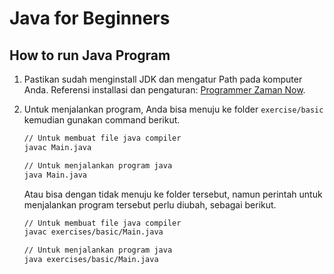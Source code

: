 # Java for Beginners

## How to run Java Program

1. Pastikan sudah menginstall JDK dan mengatur Path pada komputer Anda. Referensi installasi dan pengaturan: [Programmer Zaman Now](https://www.programmerzamannow.com/tutorial-java/dasar/menginstall-java).
2. Untuk menjalankan program, Anda bisa menuju ke folder `exercise/basic` kemudian gunakan command berikut.
   
   ```bash
   // Untuk membuat file java compiler
   javac Main.java

   // Untuk menjalankan program java
   java Main.java 
   ```
   Atau bisa dengan tidak menuju ke folder tersebut, namun perintah untuk menjalankan program tersebut perlu diubah, sebagai berikut.

   ```bash
   // Untuk membuat file java compiler
   javac exercises/basic/Main.java

   // Untuk menjalankan program java
   java exercises/basic/Main.java 
   ```